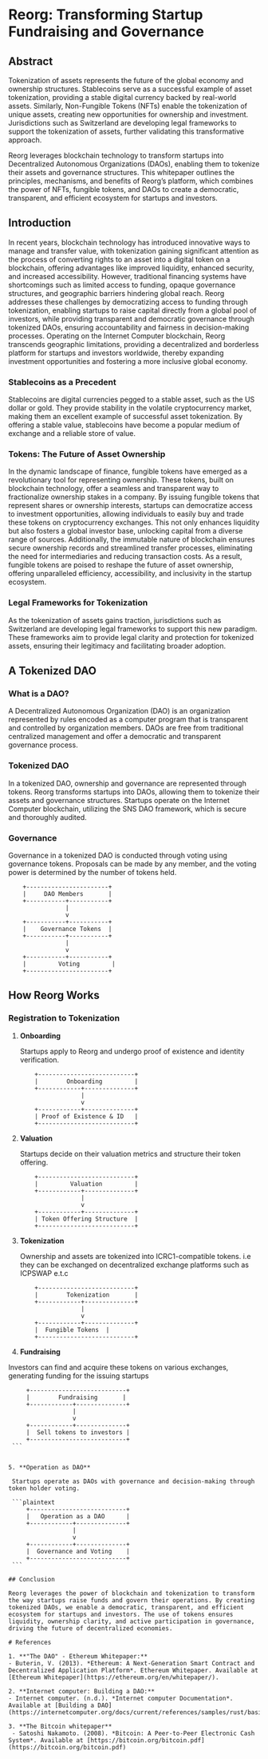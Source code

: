 

# Reorg: Transforming Startup Fundraising and Governance

## Abstract

Tokenization of assets represents the future of the global economy and ownership structures. Stablecoins serve as a successful example of asset tokenization, providing a stable digital currency backed by real-world assets. Similarly, Non-Fungible Tokens (NFTs) enable the tokenization of unique assets, creating new opportunities for ownership and investment. Jurisdictions such as Switzerland are developing legal frameworks to support the tokenization of assets, further validating this transformative approach.

Reorg leverages blockchain technology to transform startups into Decentralized Autonomous Organizations (DAOs), enabling them to tokenize their assets and governance structures. This whitepaper outlines the principles, mechanisms, and benefits of Reorg’s platform, which combines the power of NFTs, fungible tokens, and DAOs to create a democratic, transparent, and efficient ecosystem for startups and investors.

## Introduction

In recent years, blockchain technology has introduced innovative ways to manage and transfer value, with tokenization gaining significant attention as the process of converting rights to an asset into a digital token on a blockchain, offering advantages like improved liquidity, enhanced security, and increased accessibility. However, traditional financing systems have shortcomings such as limited access to funding, opaque governance structures, and geographic barriers hindering global reach. Reorg addresses these challenges by democratizing access to funding through tokenization, enabling startups to raise capital directly from a global pool of investors, while providing transparent and democratic governance through tokenized DAOs, ensuring accountability and fairness in decision-making processes. Operating on the Internet Computer blockchain, Reorg transcends geographic limitations, providing a decentralized and borderless platform for startups and investors worldwide, thereby expanding investment opportunities and fostering a more inclusive global economy.

### Stablecoins as a Precedent

Stablecoins are digital currencies pegged to a stable asset, such as the US dollar or gold. They provide stability in the volatile cryptocurrency market, making them an excellent example of successful asset tokenization. By offering a stable value, stablecoins have become a popular medium of exchange and a reliable store of value.

### Tokens: The Future of Asset Ownership

In the dynamic landscape of finance, fungible tokens have emerged as a revolutionary tool for representing ownership. These tokens, built on blockchain technology, offer a seamless and transparent way to fractionalize ownership stakes in a company. By issuing fungible tokens that represent shares or ownership interests, startups can democratize access to investment opportunities, allowing individuals to easily buy and trade these tokens on cryptocurrency exchanges. This not only enhances liquidity but also fosters a global investor base, unlocking capital from a diverse range of sources. Additionally, the immutable nature of blockchain ensures secure ownership records and streamlined transfer processes, eliminating the need for intermediaries and reducing transaction costs. As a result, fungible tokens are poised to reshape the future of asset ownership, offering unparalleled efficiency, accessibility, and inclusivity in the startup ecosystem.

### Legal Frameworks for Tokenization

As the tokenization of assets gains traction, jurisdictions such as Switzerland are developing legal frameworks to support this new paradigm. These frameworks aim to provide legal clarity and protection for tokenized assets, ensuring their legitimacy and facilitating broader adoption.

## A Tokenized DAO

### What is a DAO?

A Decentralized Autonomous Organization (DAO) is an organization represented by rules encoded as a computer program that is transparent and controlled by organization members. DAOs are free from traditional centralized management and offer a democratic and transparent governance process.

### Tokenized DAO

In a tokenized DAO, ownership and governance are represented through tokens. Reorg transforms startups into DAOs, allowing them to tokenize their assets and governance structures. Startups operate on the Internet Computer blockchain, utilizing the SNS DAO framework, which is secure and thoroughly audited.

### Governance

Governance in a tokenized DAO is conducted through voting using governance tokens. Proposals can be made by any member, and the voting power is determined by the number of tokens held.

```plaintext
    +-----------------------+
    |     DAO Members       |
    +-----------+-----------+
                |
                v
    +-----------+-----------+
    |    Governance Tokens  |
    +-----------+-----------+
                |
                v
    +-----------+-----------+
    |         Voting         |
    +-----------------------+
```


## How Reorg Works

### Registration to Tokenization

1. **Onboarding**

    Startups apply to Reorg and undergo proof of existence and identity verification.

    ```plaintext
        +---------------------------+
        |        Onboarding         |
        +------------+--------------+
                     |
                     v
        +------------+--------------+
        | Proof of Existence & ID   |
        +---------------------------+
    ```

2. **Valuation**

    Startups decide on their valuation metrics and structure their token offering.

    ```plaintext
        +---------------------------+
        |         Valuation         |
        +------------+--------------+
                     |
                     v
        +------------+--------------+
        | Token Offering Structure  |
        +---------------------------+
    ```

3. **Tokenization**

    Ownership and assets are tokenized into ICRC1-compatible tokens. i.e they can be exchanged on decentralized exchange platforms such as ICPSWAP e.t.c

    ```plaintext
        +---------------------------+
        |        Tokenization       |
        +------------+--------------+
                     |
                     v
        +------------+--------------+
        |  Fungible Tokens  |
        +---------------------------+
    ```

4. **Fundraising**

Investors can find and acquire these tokens on various exchanges, generating funding for the issuing startups
   ```plaintext
        +---------------------------+
        |        Fundraising       |
        +------------+--------------+
                     |
                     v
        +------------+--------------+
        |  Sell tokens to investors |
        +---------------------------+
    ```


5. **Operation as DAO**

    Startups operate as DAOs with governance and decision-making through token holder voting.

    ```plaintext
        +---------------------------+
        |   Operation as a DAO      |
        +------------+--------------+
                     |
                     v
        +------------+--------------+
        |  Governance and Voting    |
        +---------------------------+
    ```

## Conclusion

Reorg leverages the power of blockchain and tokenization to transform the way startups raise funds and govern their operations. By creating tokenized DAOs, we enable a democratic, transparent, and efficient ecosystem for startups and investors. The use of tokens ensures liquidity, ownership clarity, and active participation in governance, driving the future of decentralized economies.

# References

1. **"The DAO" - Ethereum Whitepaper:**
   - Buterin, V. (2013). *Ethereum: A Next-Generation Smart Contract and Decentralized Application Platform*. Ethereum Whitepaper. Available at [Ethereum Whitepaper](https://ethereum.org/en/whitepaper/).

2. **Internet computer: Building a DAO:**
   - Internet computer. (n.d.). *Internet computer Documentation*. Available at [Building a DAO](https://internetcomputer.org/docs/current/references/samples/rust/basic_dao).

3. **The Bitcoin whitepaper**
    - Satoshi Nakamoto. (2008). *Bitcoin: A Peer-to-Peer Electronic Cash System*. Available at [https://bitcoin.org/bitcoin.pdf](https://bitcoin.org/bitcoin.pdf)

